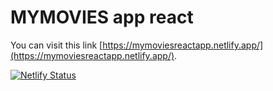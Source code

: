 # MYMOVIES app react

You can visit this link [https://mymoviesreactapp.netlify.app/](https://mymoviesreactapp.netlify.app/).

[![Netlify Status](https://api.netlify.com/api/v1/badges/3c900a8a-dffe-4696-8aae-3b5bb324288a/deploy-status)](https://app.netlify.com/sites/mymoviesreactapp/deploys)
